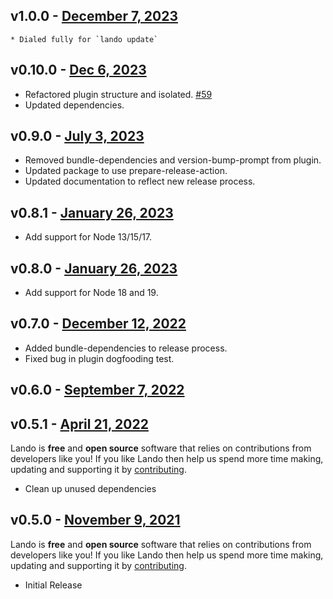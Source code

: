 ## v1.0.0 - [December 7, 2023](https://github.com/lando/node/releases/tag/v1.0.0)
    * Dialed fully for `lando update`

## v0.10.0 - [Dec 6, 2023](https://github.com/lando/node/releases/tag/v0.10.0)

  * Refactored plugin structure and isolated. [#59](https://github.com/lando/node/pull/59)
  * Updated dependencies.

## v0.9.0 - [July 3, 2023](https://github.com/lando/node/releases/tag/v0.9.0)

  * Removed bundle-dependencies and version-bump-prompt from plugin.
  * Updated package to use prepare-release-action.
  * Updated documentation to reflect new release process.

## v0.8.1 - [January 26, 2023](https://github.com/lando/node/releases/tag/v0.8.1)

  * Add support for Node 13/15/17.

## v0.8.0 - [January 26, 2023](https://github.com/lando/node/releases/tag/v0.8.0)

  * Add support for Node 18 and 19.

## v0.7.0 - [December 12, 2022](https://github.com/lando/node/releases/tag/v0.7.0)

  * Added bundle-dependencies to release process.
  * Fixed bug in plugin dogfooding test.

## v0.6.0 - [September 7, 2022](https://github.com/lando/node/releases/tag/v0.6.0)

## v0.5.1 - [April 21, 2022](https://github.com/lando/node/releases/tag/v0.5.1)

Lando is **free** and **open source** software that relies on contributions from developers like you! If you like Lando then help us spend more time making, updating and supporting it by [contributing](https://github.com/sponsors/lando).

* Clean up unused dependencies

## v0.5.0 - [November 9, 2021](https://github.com/lando/node/releases/tag/v0.5.0)

Lando is **free** and **open source** software that relies on contributions from developers like you! If you like Lando then help us spend more time making, updating and supporting it by [contributing](https://github.com/sponsors/lando).

* Initial Release
